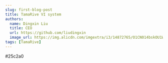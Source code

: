 ```yaml
---
slug: first-blog-post
title: TamaRive VI system
authors:
  name: Dingxin Liu
  title: CEO
  url: https://github.com/liudingxin
  image_url: https://img.alicdn.com/imgextra/i3/14872765/O1CN014bskOU1WIPqSYMXN1_!!14872765.jpg
tags: [TamaRive]
---
```


 #25c2a0
